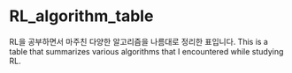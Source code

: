 # RL_algorithm_table
RL을 공부하면서 마주친 다양한 알고리즘을 나름대로 정리한 표입니다.
This is a table that summarizes various algorithms that I encountered while studying RL.
